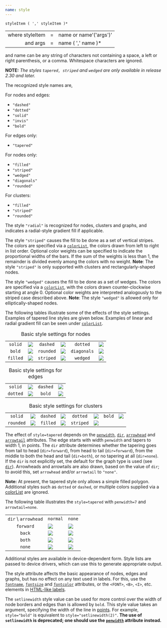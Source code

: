 ```yaml
---
name: style
---
```

`styleItem ( ',' styleItem )*`

<TABLE>
<TR>
  <TD style="text-align: right;">where styleItem</TD>
  <TD>=</TD>
  <TD>name or name'('args')'</TD>
</TR>
<TR>
  <TD style="text-align: right">and args</TD>
  <TD>=</TD>
  <TD>name ( ',' name )*</TD>
</TR>
</TABLE>

and name can be any string of characters not containing a space, a left or
right parenthesis, or a comma. Whitespace characters are ignored.

**NOTE:** _The styles `tapered, striped` and `wedged` are only available in release 2.30 and later._

The recognized style names are,

For nodes and edges:

* `"dashed"`
* `"dotted"`
* `"solid"`
* `"invis"`
* `"bold"`

For edges only:

* `"tapered"`

For nodes only:

* `"filled"`
* `"striped"`
* `"wedged"`
* `"diagonals"`
* `"rounded"`

For clusters:

* `"filled"`
* `"striped"`
* `"rounded"`

The style `"radial"` is recognized for nodes, clusters and graphs, and indicates a
radial-style gradient fill if applicable.

The style `"striped"` causes the fill to be done as a set of vertical stripes.
The colors are specified via a [`colorList`](#k:colorList), the colors drawn
from left to right in list order. Optional color weights can be specified to
indicate the proportional widths of the bars. If the sum of the weights is
less than 1, the remainder is divided evenly among the colors with no weight.
**Note**: The style `"striped"` is only supported with clusters and
rectangularly-shaped nodes.

The style `"wedged"` causes the fill to be done as a set of wedges. The colors
are specified via a [`colorList`](#k:colorList), with the colors drawn
counter-clockwise starting at angle 0. Optional color weights are interpreted
analogously to the striped case described above. **Note**: The style `"wedged"`
is allowed only for elliptically-shaped nodes.

The following tables illustrate some of the effects of the style settings.
Examples of tapered line styles are given below. Examples of linear and
radial gradient fill can be seen under [`colorList`](#k:colorList).

<TABLE>
  <CAPTION>Basic style settings for nodes</CAPTION>
  <TR>
    <TD style="text-align: center;"><code>solid</code></TD>
    <TD><IMG SRC="n_solid.png"></TD>
    <TD style="text-align: center;"><code>dashed</code></TD>
    <TD><IMG SRC="n_dashed.png"></TD>
    <TD style="text-align: center;"><code>dotted</code></TD>
    <TD><IMG SRC="n_dotted.png"></TD>
  </TR>
  <TR>
    <TD style="text-align: center;"><code>bold</code> </TD>
    <TD><IMG SRC="n_bold.png"></TD>
    <TD style="text-align: center;"><code>rounded</code> </TD>
    <TD><IMG SRC="n_rounded.png"></TD>
    <TD style="text-align: center;"><code>diagonals</code> </TD>
    <TD><IMG SRC="n_diagonals.png"></TD>
  </TR>
  <TR>
    <TD style="text-align: center;"><code>filled</code> </TD>
    <TD><IMG SRC="n_filled.png"></TD>
    <TD style="text-align: center;"><code>striped</code> </TD>
    <TD><IMG SRC="n_striped.png"></TD>
    <TD style="text-align: center;"><code>wedged</code> </TD>
    <TD><IMG SRC="n_wedged.png"></TD>
  </TR>
</TABLE>

<TABLE>
  <CAPTION>Basic style settings for edges</CAPTION>
  <TR>
    <TD style="text-align: center;"><code>solid</code> </TD>
    <TD><IMG SRC="e_solid.png"> </TD>
    <TD style="text-align: center;"><code>dashed</code> </TD>
    <TD><IMG SRC="e_dashed.png"></TD>
  </TR>
  <TR>
    <TD style="text-align: center;"><code>dotted</code></TD>
    <TD><IMG SRC="e_dotted.png"></TD>
    <TD style="text-align: center;"><code>bold</code> </TD>
    <TD><IMG SRC="e_bold.png"></TD>
  </TR>
</TABLE>

<TABLE>
  <CAPTION>Basic style settings for clusters</CAPTION>
  <TR>
    <TD style="text-align: center;"><code>solid</code> </TD>
    <TD><IMG SRC="c_solid.png"> </TD>
    <TD style="text-align: center;"><code>dashed</code> </TD>
    <TD><IMG SRC="c_dashed.png"></TD>
    <TD style="text-align: center;"><code>dotted</code> </TD>
    <TD><IMG SRC="c_dotted.png"></TD>
    <TD style="text-align: center;"><code>bold</code> </TD>
    <TD><IMG SRC="c_bold.png"></TD>
  </TR>
  <TR>
    <TD style="text-align: center;"><code>rounded</code> </TD>
    <TD><IMG SRC="c_rounded.png"></TD>
    <TD style="text-align: center;"><code>filled</code> </TD>
    <TD><IMG SRC="c_filled.png"></TD>
    <TD style="text-align: center;"><code>striped</code> </TD>
    <TD><IMG SRC="c_striped.png"></TD>
  </TR>
</TABLE>

The effect of `style=tapered` depends on the [`penwidth`](#d:penwidth),
[`dir`](#d:dir), [`arrowhead`](#d:arrowhead) and [`arrowtail`](#d:arrowtail)
attributes. The edge starts with width `penwidth` and tapers to width 1, in
points. The `dir` attribute determines whether the tapering goes from tail to
head (`dir=forward`), from head to tail (`dir=forward`), from the middle to
both the head and tail (`dir=both`), or no tapering at all (`dir=none`). If
the `dir` is not explicitly set, the default for the graph type is used (see
[`dir`](#a:dir)). Arrowheads and arrowtails are also drawn, based on the value
of `dir`; to avoid this, set `arrowhead` and/or `arrowtail` to `"none"`.

**Note:** At present, the tapered style only allows a simple filled polygon.
Additional styles such as `dotted` or `dashed`, or multiple colors supplied
via a [colorList](#k:colorList) are ignored.

The following table illustrates the `style=tapered` with `penwidth=7` and `arrowtail=none`.

<TABLE>
  <TR>
    <TD><code>dir</code> \ <code>arrowhead</code></TD>
    <TD style="text-align: center;"><code>normal</code></TD>
    <TD style="text-align: center;"><code>none</code></TD>
  </TR>
  <TR>
    <TD style="text-align: center;"><code>forward</code></TD>
    <TD><IMG SRC="normal_forward.png"></TD>
    <TD><IMG SRC="none_forward.png"></TD>
  </TR>
  <TR>
    <TD style="text-align: center;"><code>back</code></TD>
    <TD><IMG SRC="normal_back.png"></TD>
    <TD><IMG SRC="none_back.png"></TD>
  </TR>
  <TR>
    <TD style="text-align: center;"><code>both</code></TD>
    <TD><IMG SRC="normal_both.png"></TD>
    <TD><IMG SRC="none_both.png"></TD>
  </TR>
  <TR>
    <TD style="text-align: center;"><code>none</code></TD>
    <TD><IMG SRC="normal_none.png"></TD>
    <TD><IMG SRC="none_none.png"></TD>
  </TR>
</TABLE>

Additional styles are available in
device-dependent form. Style lists are passed to device drivers, which
can use this to generate appropriate output.

The style attribute affects the basic appearance of nodes, edges and graphs,
but has no effect on any text used in labels. For this, use the
[`fontname`](#d:fontname), [`fontsize`](#d:fontsize) and
[`fontcolor`](#d:fontcolor) attributes, or the `<FONT>`, `<B>`, `<I>`, etc.
elements in [HTML-like labels](shapes.html#html).

The `setlinewidth` style value can be used for more control over the width of
node borders and edges than is allowed by `bold`. This style value takes an
argument, specifying the width of the line in [points](#points). For example,
`style="bold"` is equivalent to `style="setlinewidth(2)"`. **The use of
`setlinewidth` is deprecated; one should use the [`penwidth`](#d:penwidth)
attribute instead.**
